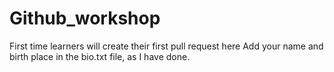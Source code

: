 # Github_workshop
First time learners will create their first pull request here
Add your name and birth place in the bio.txt file, as I have done.
